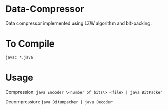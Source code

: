 Data-Compressor
====================
Data compressor implemented using LZW algorithm and bit-packing.

To Compile
===================
`javac *.java`

Usage
====================
Compression: `java Encoder \<number of bits\> <file> | java BitPacker `

Decompression: `java Bitunpacker | java Decoder `